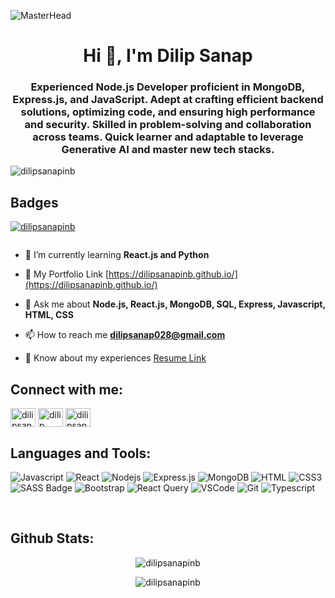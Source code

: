 ![MasterHead](https://www.sevenstarwebsolutions.com/wp-content/uploads/2018/02/nodejs.jpg)
<h1 align="center">Hi 👋, I'm Dilip Sanap</h1>
<h3 align="center">Experienced Node.js Developer proficient in MongoDB,
Express.js, and JavaScript. Adept at crafting efficient
backend solutions, optimizing code, and ensuring high
performance and security. Skilled in problem-solving and
collaboration across teams. Quick learner and adaptable
to leverage Generative AI and master new tech stacks.</h3>

<p align="left"> <img src="https://komarev.com/ghpvc/?username=dilipsanapinb&label=Profile%20views&color=0e75b6&style=flat" alt="dilipsanapinb" /> </p>

## Badges

<p align="left"> <a href="https://github.com/ryo-ma/github-profile-trophy"><img src="https://github-profile-trophy.vercel.app/?username=dilipsanapinb" alt="dilipsanapinb" /></a> </p>

<p align="left"> <a href="https://twitter.com/" target="blank"><img src="https://img.shields.io/twitter/follow/?logo=twitter&style=for-the-badge" alt="" /></a> </p>

- 🌱 I’m currently learning **React.js and Python**

- 📝 My Portfolio Link [https://dilipsanapinb.github.io/](https://dilipsanapinb.github.io/)

- 💬 Ask me about **Node.js, React.js, MongoDB, SQL, Express, Javascript, HTML, CSS**

- 📫 How to reach me **dilipsanap028@gmail.com**

- 📄 Know about my experiences [Resume Link](https://drive.google.com/file/d/1iMwRectr3nXpvAKyQmoYMjN_eiR8-ZGt/view?usp=sharing)

## Connect with me:

<p align="left">
<a href="https://linkedin.com/in/dilipsanap028" target="blank"><img align="center" src="https://raw.githubusercontent.com/rahuldkjain/github-profile-readme-generator/master/src/images/icons/Social/linked-in-alt.svg" alt="dilipsanap028" height="30" width="40" /></a>
<a href="https://fb.com/dilip sanap" target="blank"><img align="center" src="https://raw.githubusercontent.com/rahuldkjain/github-profile-readme-generator/master/src/images/icons/Social/facebook.svg" alt="dilip sanap" height="30" width="40" /></a>
<a href="https://www.leetcode.com/dilipsanap028" target="blank"><img align="center" src="https://raw.githubusercontent.com/rahuldkjain/github-profile-readme-generator/master/src/images/icons/Social/leet-code.svg" alt="dilipsanap028" height="30" width="40" /></a>
</p>

## Languages and Tools:
![Javascript](https://img.shields.io/badge/Javascript-F0DB4F?style=for-the-badge&labelColor=black&logo=javascript&logoColor=F0DB4F)
![React](https://img.shields.io/badge/-React-61DBFB?style=for-the-badge&labelColor=black&logo=react&logoColor=61DBFB)
![Nodejs](https://img.shields.io/badge/Nodejs-3C873A?style=for-the-badge&labelColor=black&logo=node.js&logoColor=3C873A)
![Express.js](https://img.shields.io/badge/Express.js-000000?style=for-the-badge&logo=express&logoColor=white)
![MongoDB](https://img.shields.io/badge/MongoDB-4EA94B?style=for-the-badge&logo=mongodb&logoColor=white)
![HTML](https://img.shields.io/badge/HTML5-E34F26?style=for-the-badge&logo=html5&logoColor=white)
![CSS3](https://img.shields.io/badge/CSS3-1572B6?style=for-the-badge&logo=css3&logoColor=white)
![SASS Badge](https://img.shields.io/badge/Sass-CC6699?style=for-the-badge&logo=sass&logoColor=white)
![Bootstrap](https://img.shields.io/badge/Bootstrap-563D7C?style=for-the-badge&logo=bootstrap&logoColor=white)
![React Query](https://img.shields.io/badge/-React_Query-FF4154?style=for-the-badge&logo=react%20query&logoColor=white)
![VSCode](https://img.shields.io/badge/Visual_Studio-0078d7?style=for-the-badge&logo=visual%20studio&logoColor=white)
![Git](https://img.shields.io/badge/Git-F05032?style=for-the-badge&logo=git&logoColor=white)
![Typescript](https://img.shields.io/badge/Typescript-007acc?style=for-the-badge&labelColor=black&logo=typescript&logoColor=007acc)

<br/>

## Github Stats:
<p align="center"><img align="center" src="https://github-readme-stats.vercel.app/api?username=dilipsanapinb&show_icons=true&locale=en" alt="dilipsanapinb" /></p>

<p align="center"><img align="center" src="https://github-readme-streak-stats.herokuapp.com/?user=dilipsanapinb&" alt="dilipsanapinb" /></p>
